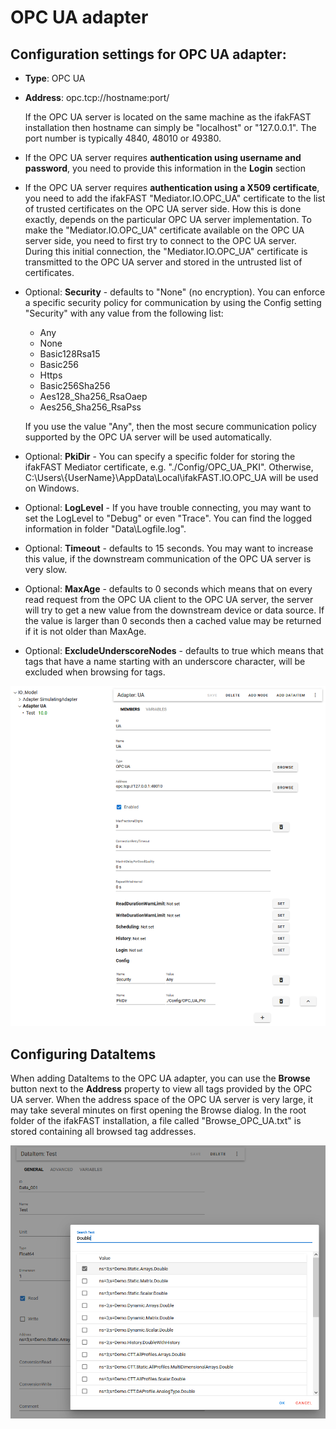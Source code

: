 # OPC UA adapter

## Configuration settings for OPC UA adapter:

* **Type**: OPC UA
* **Address**: opc.tcp://hostname:port/

  If the OPC UA server is located on the same machine as the ifakFAST installation then hostname can simply be "localhost" or "127.0.0.1". The port number is typically 4840, 48010 or 49380.

* If the OPC UA server requires **authentication using username and password**, you need to provide this information in the **Login** section
* If the OPC UA server requires **authentication using a X509 certificate**, you need to add the ifakFAST "Mediator.IO.OPC_UA" certificate to the list of trusted certificates on the OPC UA server side. How this is done exactly, depends on the particular OPC UA server implementation. To make the "Mediator.IO.OPC_UA" certificate available on the OPC UA server side, you need to first try to connect to the OPC UA server. During this initial connection, the "Mediator.IO.OPC_UA" certificate is transmitted to the OPC UA server and stored in the untrusted list of certificates.
* Optional: **Security** - defaults to "None" (no encryption). You can enforce a specific security policy for communication by using the Config setting "Security" with any value from the following list:
  - Any
  - None
  - Basic128Rsa15
  - Basic256
  - Https
  - Basic256Sha256
  - Aes128_Sha256_RsaOaep
  - Aes256_Sha256_RsaPss

  If you use the value "Any", then the most secure communication policy supported by the OPC UA server will be used automatically.
* Optional: **PkiDir** - You can specify a specific folder for storing the ifakFAST Mediator certificate, e.g. "./Config/OPC_UA_PKI". Otherwise, C:\\Users\\{UserName\}\\AppData\\Local\\ifakFAST.IO.OPC_UA will be used on Windows.
* Optional: **LogLevel** - If you have trouble connecting, you may want to set the LogLevel to "Debug" or even "Trace". You can find the logged information in folder "Data\Logfile.log".
* Optional: **Timeout** - defaults to 15 seconds. You may want to increase this value, if the downstream communication of the OPC UA server is very slow.
* Optional: **MaxAge** - defaults to 0 seconds which means that on every read request from the OPC UA client to the OPC UA server, the server will try to get a new value from the downstream device or data source. If the value is larger than 0 seconds then a cached value may be returned if it is not older than MaxAge.
* Optional: **ExcludeUnderscoreNodes** - defaults to true which means that tags that have a name starting with an underscore character, will be excluded when browsing for tags.

![Screenshot of OPC UA adapter configuration](UA.png)

## Configuring DataItems

When adding DataItems to the OPC UA adapter, you can use the **Browse** button next to the **Address** property to view all tags provided by the OPC UA server. When the address space of the OPC UA server is very large, it may take several minutes on first opening the Browse dialog. 
In the root folder of the ifakFAST installation, a file called "Browse_OPC_UA.txt" is stored containing all browsed tag addresses.

![Screenshot of Browse dialog](UA_Browse.png)